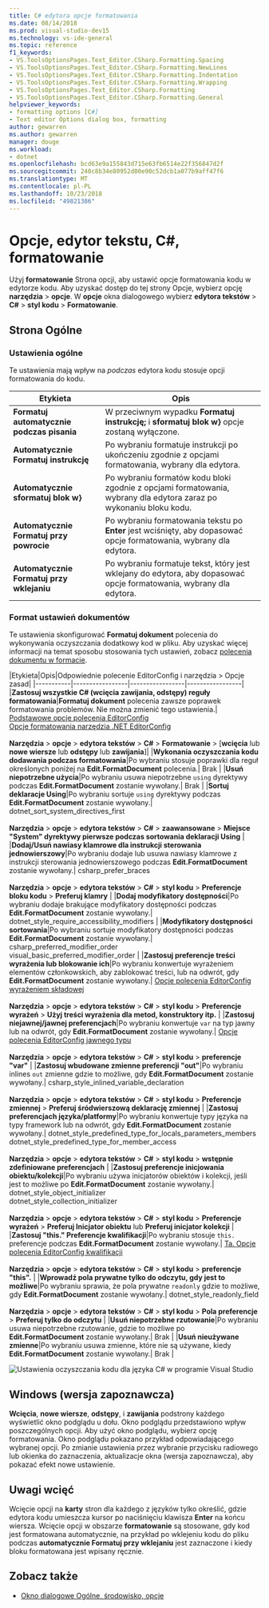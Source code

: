 ```yaml
---
title: C# edytora opcje formatowania
ms.date: 08/14/2018
ms.prod: visual-studio-dev15
ms.technology: vs-ide-general
ms.topic: reference
f1_keywords:
- VS.ToolsOptionsPages.Text_Editor.CSharp.Formatting.Spacing
- VS.ToolsOptionsPages.Text_Editor.CSharp.Formatting.NewLines
- VS.ToolsOptionsPages.Text_Editor.CSharp.Formatting.Indentation
- VS.ToolsOptionsPages.Text_Editor.CSharp.Formatting.Wrapping
- VS.ToolsOptionsPages.Text_Editor.CSharp.Formatting
- VS.ToolsOptionsPages.Text_Editor.CSharp.Formatting.General
helpviewer_keywords:
- formatting options [C#]
- Text editor Options dialog box, formatting
author: gewarren
ms.author: gewarren
manager: douge
ms.workload:
- dotnet
ms.openlocfilehash: bcd63e9a155843d715e63fb6514e22f356847d2f
ms.sourcegitcommit: 240c8b34e80952d00e90c52dcb1a077b9aff47f6
ms.translationtype: MT
ms.contentlocale: pl-PL
ms.lasthandoff: 10/23/2018
ms.locfileid: "49821386"
---
```

# <a name="options-text-editor-c-formatting"></a>Opcje, edytor tekstu, C#, formatowanie

Użyj **formatowanie** Strona opcji, aby ustawić opcje formatowania kodu w edytorze kodu. Aby uzyskać dostęp do tej strony Opcje, wybierz opcję **narzędzia** > **opcje**. W **opcje** okna dialogowego wybierz **edytora tekstów** > **C#** > **styl kodu**  >  **Formatowanie**.

## <a name="general-page"></a>Strona Ogólne

### <a name="general-settings"></a>Ustawienia ogólne

Te ustawienia mają wpływ na *podczas* edytora kodu stosuje opcji formatowania do kodu.

|Etykieta|Opis|
|-----------|-----------------|
|**Formatuj automatycznie podczas pisania**|W przeciwnym wypadku **Formatuj instrukcję;** i **sformatuj blok w}** opcje zostaną wyłączone.|
|**Automatycznie Formatuj instrukcję**|Po wybraniu formatuje instrukcji po ukończeniu zgodnie z opcjami formatowania, wybrany dla edytora.|
|**Automatycznie sformatuj blok w}**|Po wybraniu formatów kodu bloki zgodnie z opcjami formatowania, wybrany dla edytora zaraz po wykonaniu bloku kodu.|
|**Automatycznie Formatuj przy powrocie**|Po wybraniu formatowania tekstu po **Enter** jest wciśnięty, aby dopasować opcje formatowania, wybrany dla edytora.|
|**Automatycznie Formatuj przy wklejaniu**|Po wybraniu formatuje tekst, który jest wklejany do edytora, aby dopasować opcje formatowania, wybrany dla edytora.|

### <a name="format-document-settings"></a>Format ustawień dokumentów

Te ustawienia skonfigurować **Formatuj dokument** polecenia do wykonywania oczyszczania dodatkowy kod w pliku. Aby uzyskać więcej informacji na temat sposobu stosowania tych ustawień, zobacz [polecenia dokumentu w formacie](../code-styles-and-quick-actions.md#format-document-command).

|Etykieta|Opis|Odpowiednie polecenie EditorConfig i narzędzia > Opcje zasad|
|-----------|-----------------|-----------------|-----------------|
|**Zastosuj wszystkie C# (wcięcia zawijania, odstępy) reguły formatowania**|**Formatuj dokument** polecenia zawsze poprawek formatowania problemów. Nie można zmienić tego ustawienia.| [Podstawowe opcje polecenia EditorConfig](../../ide/create-portable-custom-editor-options.md)<br/>[Opcje formatowania narzędzia .NET EditorConfig](../../ide/editorconfig-code-style-settings-reference.md#formatting-conventions)<br/><br/>**Narzędzia** > **opcje** > **edytora tekstów**  >  **C#**  >   **Formatowanie** > [**wcięcia** lub **nowe wiersze** lub **odstępy** lub **zawijania**]|
|**Wykonania oczyszczania kodu dodawania podczas formatowania**|Po wybraniu stosuje poprawki dla reguł określonych poniżej na **Edit.FormatDocument** polecenia.| Brak |
|**Usuń niepotrzebne użycia**|Po wybraniu usuwa niepotrzebne `using` dyrektywy podczas **Edit.FormatDocument** zostanie wywołany.| Brak |
|**Sortuj deklaracje Using**|Po wybraniu sortuje `using` dyrektywy podczas **Edit.FormatDocument** zostanie wywołany.| dotnet_sort_system_directives_first<br/><br/>**Narzędzia** > **opcje** > **edytora tekstów** > **C#** > **zaawansowane**   >  **Miejsce "System" dyrektywy pierwsze podczas sortowania deklaracji Using** |
|**Dodaj/Usuń nawiasy klamrowe dla instrukcji sterowania jednowierszowy**|Po wybraniu dodaje lub usuwa nawiasy klamrowe z instrukcji sterowania jednowierszowego podczas **Edit.FormatDocument** zostanie wywołany.| csharp_prefer_braces<br/><br/>**Narzędzia** > **opcje** > **edytora tekstów** > **C#** > **styl kodu**   >  **Preferencje bloku kodu** > **Preferuj klamry** |
|**Dodaj modyfikatory dostępności**|Po wybraniu dodaje brakujące modyfikatory dostępności podczas **Edit.FormatDocument** zostanie wywołany.| dotnet_style_require_accessibility_modifiers |
|**Modyfikatory dostępności sortowania**|Po wybraniu sortuje modyfikatory dostępności podczas **Edit.FormatDocument** zostanie wywołany.| csharp_preferred_modifier_order<br/>visual_basic_preferred_modifier_order |
|**Zastosuj preferencje treści wyrażenia lub blokowanie ich**|Po wybraniu konwertuje wyrażeniem elementów członkowskich, aby zablokować treści, lub na odwrót, gdy **Edit.FormatDocument** zostanie wywołany.| [Opcje polecenia EditorConfig wyrażeniem składowej](../../ide/editorconfig-code-style-settings-reference.md#expression_bodied_members)<br/><br/>**Narzędzia** > **opcje** > **edytora tekstów** > **C#** > **styl kodu**   >  **Preferencje wyrażeń** > **Użyj treści wyrażenia dla metod, konstruktory itp.** |
|**Zastosuj niejawnej/jawnej preferencjach**|Po wybraniu konwertuje `var` na typ jawny lub na odwrót, gdy **Edit.FormatDocument** zostanie wywołany.| [Opcje polecenia EditorConfig jawnego typu](../../ide/editorconfig-code-style-settings-reference.md#implicit-and-explicit-types)<br/><br/>**Narzędzia** > **opcje** > **edytora tekstów** > **C#** > **styl kodu**   >  **preferencje "var"** |
|**Zastosuj wbudowane zmienne preferencji "out"**|Po wybraniu inlines `out` zmienne gdzie to możliwe, gdy **Edit.FormatDocument** zostanie wywołany.| csharp_style_inlined_variable_declaration<br/><br/>**Narzędzia** > **opcje** > **edytora tekstów** > **C#** > **styl kodu**   >  **Preferencje zmiennej** > **Preferuj śródwierszową deklarację zmiennej** |
|**Zastosuj preferencjach języka/platformy**|Po wybraniu konwertuje typy języka na typy framework lub na odwrót, gdy **Edit.FormatDocument** zostanie wywołany.| dotnet_style_predefined_type_for_locals_parameters_members<br/>dotnet_style_predefined_type_for_member_access<br/><br/>**Narzędzia** > **opcje** > **edytora tekstów** > **C#** > **styl kodu**   >  **wstępnie zdefiniowane preferencjach** |
|**Zastosuj preferencje inicjowania obiektu/kolekcji**|Po wybraniu używa inicjatorów obiektów i kolekcji, jeśli jest to możliwe po **Edit.FormatDocument** zostanie wywołany.| dotnet_style_object_initializer<br/>dotnet_style_collection_initializer<br/><br/>**Narzędzia** > **opcje** > **edytora tekstów** > **C#** > **styl kodu**   >  **Preferencje wyrażeń** > **Preferuj Inicjator obiektu** lub **Preferuj inicjator kolekcji** |
|**Zastosuj "this." Preferencje kwalifikacji**|Po wybraniu stosuje `this.` preferencje podczas **Edit.FormatDocument** zostanie wywołany.| [Ta. Opcje polecenia EditorConfig kwalifikacji](../../ide/editorconfig-code-style-settings-reference.md#this_and_me)<br/><br/>**Narzędzia** > **opcje** > **edytora tekstów** > **C#** > **styl kodu**   >  **preferencje "this".** |
|**Wprowadź pola prywatne tylko do odczytu, gdy jest to możliwe**|Po wybraniu sprawia, że pola prywatne `readonly` gdzie to możliwe, gdy **Edit.FormatDocument** zostanie wywołany.| dotnet_style_readonly_field<br/><br/>**Narzędzia** > **opcje** > **edytora tekstów** > **C#** > **styl kodu**   >  **Pola preferencje** > **Preferuj tylko do odczytu** |
|**Usuń niepotrzebne rzutowanie**|Po wybraniu usuwa niepotrzebne rzutowanie, gdzie to możliwe po **Edit.FormatDocument** zostanie wywołany.| Brak |
|**Usuń nieużywane zmienne**|Po wybraniu usuwa zmienne, które nie są używane, kiedy **Edit.FormatDocument** zostanie wywołany.| Brak |

![Ustawienia oczyszczania kodu dla języka C# w programie Visual Studio](media/format-document-settings.png)

## <a name="preview-windows"></a>Windows (wersja zapoznawcza)

**Wcięcia**, **nowe wiersze**, **odstępy**, i **zawijania** podstrony każdego wyświetlić okno podglądu u dołu. Okno podglądu przedstawiono wpływ poszczególnych opcji. Aby użyć okno podglądu, wybierz opcję formatowania. Okno podglądu pokazano przykład odpowiadającego wybranej opcji. Po zmianie ustawienia przez wybranie przycisku radiowego lub okienka do zaznaczenia, aktualizacje okna (wersja zapoznawcza), aby pokazać efekt nowe ustawienie.

## <a name="indentation-remarks"></a>Uwagi wcięć

Wcięcie opcji na **karty** stron dla każdego z języków tylko określić, gdzie edytora kodu umieszcza kursor po naciśnięciu klawisza **Enter** na końcu wiersza. Wcięcie opcji w obszarze **formatowanie** są stosowane, gdy kod jest formatowana automatycznie, na przykład po wklejeniu kodu do pliku podczas **automatycznie Formatuj przy wklejaniu** jest zaznaczone i kiedy bloku formatowana jest wpisany ręcznie.

## <a name="see-also"></a>Zobacz także

- [Okno dialogowe Ogólne, środowisko, opcje](../../ide/reference/general-environment-options-dialog-box.md)